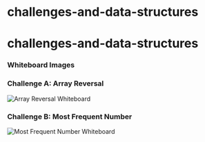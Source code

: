 # challenges-and-data-structures
# challenges-and-data-structures
### Whiteboard Images

### Challenge A: Array Reversal
![Array Reversal Whiteboard](link_to_image.png)

### Challenge B: Most Frequent Number
![Most Frequent Number Whiteboard](link_to_image)

